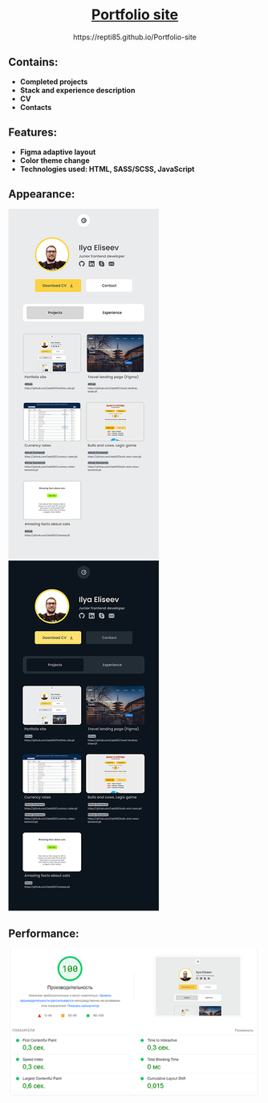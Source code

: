 <h1 align="center">
<a href="https://repti85.github.io/Portfolio-site/">
Portfolio site
</a>
</h1>
<p align="center">
https://repti85.github.io/Portfolio-site
</p>

## Contains:
- **Completed projects**
- **Stack and experience description**
- **CV**
- **Contacts**

## Features:
- **Figma adaptive layout**
- **Color theme change**
- **Technologies used: HTML, SASS/SCSS, JavaScript**

## Appearance:
<a href="https://repti85.github.io/Portfolio-site">
  <img src="img/portfolio-fullscreen-light.png">
  <img src="img/portfolio-fullscreen-dark.png"> 
</a>

## Performance:
<img src="img/performance.png">
